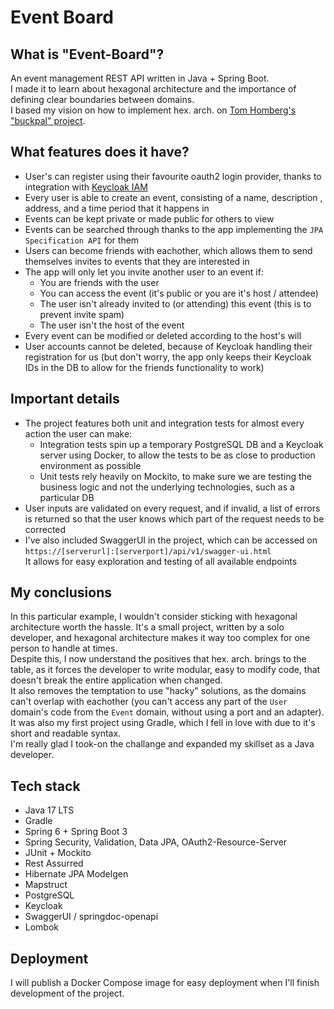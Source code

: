 # Event Board

## What is "Event-Board"?
An event management REST API written in Java + Spring Boot.  
I made it to learn about hexagonal architecture and the importance of defining clear boundaries between domains.  
I based my vision on how to implement hex. arch. on [Tom Homberg's "buckpal" project](https://github.com/thombergs/buckpal).

## What features does it have?
- User's can register using their favourite oauth2 login provider, thanks to integration with [Keycloak IAM](https://www.keycloak.org/)  
- Every user is able to create an event, consisting of a name, description , address, and a time period that it happens in
- Events can be kept private or made public for others to view
- Events can be searched through thanks to the app implementing the `JPA Specification API` for them
- Users can become friends with eachother, which allows them to send themselves invites to events that they are interested in
- The app will only let you invite another user to an event if:
  - You are friends with the user
  - You can access the event (it's public or you are it's host / attendee)
  - The user isn't already invited to (or attending) this event (this is to prevent invite spam)
  - The user isn't the host of the event
- Every event can be modified or deleted according to the host's will
- User accounts cannot be deleted, because of Keycloak handling their registration for us (but don't worry, the app only keeps their Keycloak IDs in the DB to allow for the friends functionality to work)

## Important details
- The project features both unit and integration tests for almost every action the user can make:
  - Integration tests spin up a temporary PostgreSQL DB and a Keycloak server using Docker, to allow the tests to be as close to production environment as possible
  - Unit tests rely heavily on Mockito, to make sure we are testing the business logic and not the underlying technologies, such as a particular DB
- User inputs are validated on every request, and if invalid, a list of errors is returned so that the user knows which part of the request needs to be corrected
- I've also included SwaggerUI in the project, which can be accessed on `https://[serverurl]:[serverport]/api/v1/swagger-ui.html`  
  It allows for easy exploration and testing of all available endpoints

## My conclusions
In this particular example, I wouldn't consider sticking with hexagonal architecture worth the hassle. It's a small project, written by a solo developer, and hexagonal architecture makes it way too complex for one person to handle at times.  
Despite this, I now understand the positives that hex. arch. brings to the table, as it forces the developer to write modular, easy to modify code, that doesn't break the entire application when changed.  
It also removes the temptation to use "hacky" solutions, as the domains can't overlap with eachother (you can't access any part of the `User` domain's code from the `Event` domain, without using a port and an adapter).  
It was also my first project using Gradle, which I fell in love with due to it's short and readable syntax.  
I'm really glad I took-on the challange and expanded my skillset as a Java developer.

## Tech stack
- Java 17 LTS
- Gradle
- Spring 6 + Spring Boot 3
- Spring Security, Validation, Data JPA, OAuth2-Resource-Server
- JUnit + Mockito
- Rest Assurred
- Hibernate JPA Modelgen
- Mapstruct
- PostgreSQL
- Keycloak
- SwaggerUI / springdoc-openapi
- Lombok

## Deployment
I will publish a Docker Compose image for easy deployment when I'll finish development of the project.
